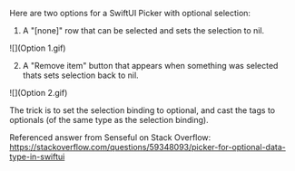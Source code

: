 Here are two options for a SwiftUI Picker with optional selection:

1. A "[none]" row that can be selected and sets the selection to nil.

![](Option 1.gif)

2. A "Remove item" button that appears when something was selected thats sets selection back to nil.

![](Option 2.gif)

The trick is to set the selection binding to optional, and cast the tags to optionals (of the same type as the selection binding).

Referenced answer from Senseful on Stack Overflow:
https://stackoverflow.com/questions/59348093/picker-for-optional-data-type-in-swiftui
